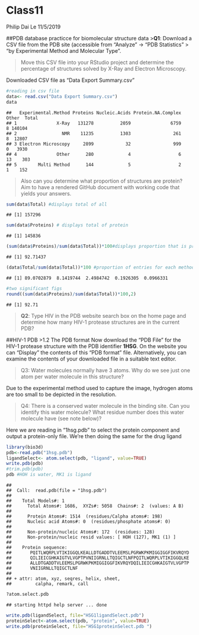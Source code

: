 Class11
================
Philip Dai Le
11/5/2019

\#\#PDB database practicce for biomolecular structure data \>**Q1**:
Download a CSV file from the PDB site (accessible from “Analyze” -\>
“PDB Statistics” \> “by Experimental Method and Molecular Type”.

> Move this CSV file into your RStudio project and determine the
> percentage of structures solved by X-Ray and Electron Microscopy.

Downloaded CSV file as “Data Export Summary.csv”

``` r
#reading in csv file
data<- read.csv("Data Export Summary.csv")
data
```

    ##   Experimental.Method Proteins Nucleic.Acids Protein.NA.Complex Other  Total
    ## 1               X-Ray   131278          2059               6759     8 140104
    ## 2                 NMR    11235          1303                261     8  12807
    ## 3 Electron Microscopy     2899            32                999     0   3930
    ## 4               Other      280             4                  6    13    303
    ## 5        Multi Method      144             5                  2     1    152

> Also can you determine what proportion of structures are protein? Aim
> to have a rendered GitHub document with working code that yields your
> answers.

``` r
sum(data$Total) #displays total of all
```

    ## [1] 157296

``` r
sum(data$Proteins) # displays total of protein
```

    ## [1] 145836

``` r
(sum(data$Proteins)/sum(data$Total))*100#displays proportion that is protein
```

    ## [1] 92.71437

``` r
(data$Total/sum(data$Total))*100 #proportion of entries for each method
```

    ## [1] 89.0702879  8.1419744  2.4984742  0.1926305  0.0966331

``` r
#two significant figs
round((sum(data$Proteins)/sum(data$Total))*100,2)
```

    ## [1] 92.71

> **Q2**: Type HIV in the PDB website search box on the home page and
> determine how many HIV-1 protease structures are in the current PDB?

\#\#HIV-1 PDB \>1.2 The PDB format Now download the “PDB File” for the
HIV-1 protease structure with the PDB identifier **1HSG**. On the
website you can “Display” the contents of this “PDB format” file.
Alternatively, you can examine the contents of your downloaded file in a
suitable text editor.

> Q3: Water molecules normally have 3 atoms. Why do we see just one atom
> per water molecule in this structure?

Due to the experimental method used to capture the image, hydrogen atoms
are too small to be depicted in the resolution.

> Q4: There is a conserved water molecule in the binding site. Can you
> identify this water molecule? What residue number does this water
> molecule have (see note below)?

Here we are reading in “1hsg.pdb” to select the protein component and
output a protein-only file. We’re then doing the same for the drug
ligand

``` r
library(bio3d)
pdb<-read.pdb("1hsg.pdb")
ligandSelect<- atom.select(pdb, "ligand", value=TRUE)
write.pdb(pdb)
#trim.pdb(pdb)
pdb #HOH is water, MK1 is ligand
```

    ## 
    ##  Call:  read.pdb(file = "1hsg.pdb")
    ## 
    ##    Total Models#: 1
    ##      Total Atoms#: 1686,  XYZs#: 5058  Chains#: 2  (values: A B)
    ## 
    ##      Protein Atoms#: 1514  (residues/Calpha atoms#: 198)
    ##      Nucleic acid Atoms#: 0  (residues/phosphate atoms#: 0)
    ## 
    ##      Non-protein/nucleic Atoms#: 172  (residues: 128)
    ##      Non-protein/nucleic resid values: [ HOH (127), MK1 (1) ]
    ## 
    ##    Protein sequence:
    ##       PQITLWQRPLVTIKIGGQLKEALLDTGADDTVLEEMSLPGRWKPKMIGGIGGFIKVRQYD
    ##       QILIEICGHKAIGTVLVGPTPVNIIGRNLLTQIGCTLNFPQITLWQRPLVTIKIGGQLKE
    ##       ALLDTGADDTVLEEMSLPGRWKPKMIGGIGGFIKVRQYDQILIEICGHKAIGTVLVGPTP
    ##       VNIIGRNLLTQIGCTLNF
    ## 
    ## + attr: atom, xyz, seqres, helix, sheet,
    ##         calpha, remark, call

``` r
?atom.select.pdb
```

    ## starting httpd help server ... done

``` r
write.pdb(ligandSelect, file="HSG1ligandSelect.pdb")
proteinSelect<-atom.select(pdb, "protein", value=TRUE)
write.pdb(proteinSelect, file="HSG1proteinSelect.pdb ")
```
